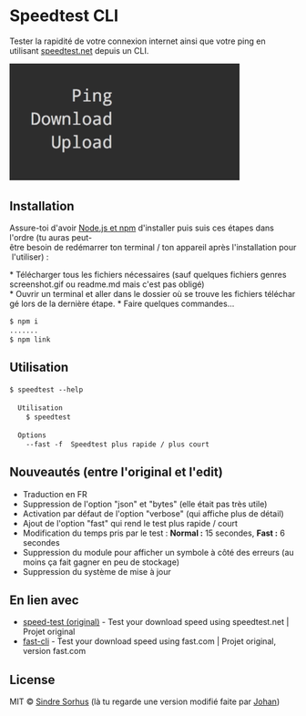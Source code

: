 # Speedtest CLI

Tester la rapidité de votre connexion internet ainsi que votre ping en utilisant [speedtest.net](https://www.speedtest.net) depuis un CLI.

<img src="screenshot.gif" width="404">

## Installation

Assure-toi d'avoir [Node.js et npm](https://nodejs.org) d'installer puis suis ces étapes dans l'ordre (tu auras peut-être besoin de redémarrer ton terminal / ton appareil après l'installation pour l'utiliser) :

* Télécharger tous les fichiers nécessaires (sauf quelques fichiers genres screenshot.gif ou readme.md mais c'est pas obligé)
* Ouvrir un terminal et aller dans le dossier où se trouve les fichiers téléchargé lors de la dernière étape.
* Faire quelques commandes...
```
$ npm i
.......
$ npm link
```

## Utilisation

```
$ speedtest --help

  Utilisation
    $ speedtest

  Options
    --fast -f  Speedtest plus rapide / plus court
```

## Nouveautés (entre l'original et l'edit)

* Traduction en FR
* Suppression de l'option "json" et "bytes" (elle était pas très utile)
* Activation par défaut de l'option "verbose" (qui affiche plus de détail)
* Ajout de l'option "fast" qui rend le test plus rapide / court
* Modification du temps pris par le test : **Normal :** 15 secondes, **Fast :** 6 secondes
* Suppression du module pour afficher un symbole à côté des erreurs (au moins ça fait gagner en peu de stockage)
* Suppression du système de mise à jour

## En lien avec

- [speed-test (original)](https://github.com/sindresorhus/fast-cli) - Test your download speed using speedtest.net | Projet original
- [fast-cli](https://github.com/sindresorhus/fast-cli) - Test your download speed using fast.com | Projet original, version fast.com

## License

MIT © [Sindre Sorhus](https://sindresorhus.com)
(là tu regarde une version modifié faite par [Johan](https://johan-perso.glitch.me))
